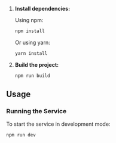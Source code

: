 1. **Install dependencies:**

    Using npm:

    ```bash
    npm install
    ```

    Or using yarn:

    ```bash
    yarn install
    ```

2. **Build the project:**

    ```bash
    npm run build
    ```

## Usage

### Running the Service

To start the service in development mode:

```bash
npm run dev